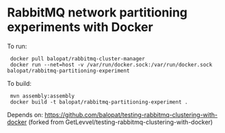 # RabbitMQ network partitioning experiments with Docker


To run: 

````
 docker pull balopat/rabbitmq-cluster-manager
 docker run --net=host -v /var/run/docker.sock:/var/run/docker.sock balopat/rabbitmq-partitioning-experiment 
````


To build: 

````
 mvn assembly:assembly
 docker build -t balopat/rabbitmq-partitioning-experiment .
````

Depends on: https://github.com/balopat/testing-rabbitmq-clustering-with-docker (forked from GetLevvel/testing-rabbitmq-clustering-with-docker)

